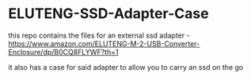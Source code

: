 # ELUTENG-SSD-Adapter-Case
this repo contains the files for an external ssd adapter - https://www.amazon.com/ELUTENG-M-2-USB-Converter-Enclosure/dp/B0CQ8FLYWF?th=1

it also has a case for said adapter to allow you to carry an ssd on the go
